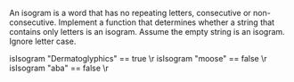 An isogram is a word that has no repeating letters, consecutive or non-consecutive. 
Implement a function that determines whether a string that contains only letters is an isogram. 
Assume the empty string is an isogram. Ignore letter case.

isIsogram "Dermatoglyphics" == true \r
isIsogram "moose" == false \r
isIsogram "aba" == false \r
